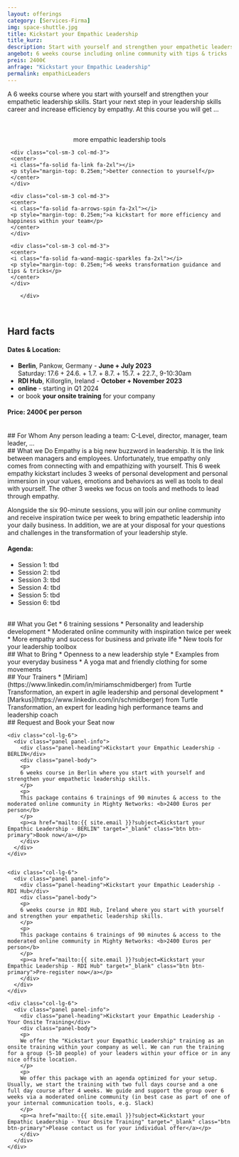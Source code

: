 ```yaml
---
layout: offerings
category: [Services-Firma]
img: space-shuttle.jpg
title: Kickstart your Empathic Leadership
title_kurz:
description: Start with yourself and strengthen your empathetic leadership skills. Start your next step in your leadership skills career and increase efficiency by empathy.
angebot: 6 weeks course including online community with tips & tricks
preis: 2400€
anfrage: "Kickstart your Empathic Leadership"
permalink: empathicLeaders
---
```


A 6 weeks course where you start with yourself and strengthen your empathetic leadership skills. Start your next step in your leadership skills career and increase efficiency by empathy. At this course you will get ...

<br>
<div class="container">
  <div class="row">

  <div class="col-sm-3 col-md-3">
     <center>
     <i class="fa-solid fa-screwdriver-wrench fa-2xl"></i><br>
     <p style="margin-top: 0.25em;">more empathic leadership tools</p>
     </center>
     </div>

     <div class="col-sm-3 col-md-3">
     <center>
     <i class="fa-solid fa-link fa-2xl"></i>
     <p style="margin-top: 0.25em;">better connection to yourself</p>
     </center>
     </div>

     <div class="col-sm-3 col-md-3">
     <center>
     <i class="fa-solid fa-arrows-spin fa-2xl"></i>
     <p style="margin-top: 0.25em;">a kickstart for more efficiency and happiness within your team</p>
     </center>
     </div>    

     <div class="col-sm-3 col-md-3">
     <center>
     <i class="fa-solid fa-wand-magic-sparkles fa-2xl"></i>
     <p style="margin-top: 0.25em;">6 weeks transformation guidance and tips & tricks</p>
     </center>
     </div>     

        </div>
  </div>
<br>

## Hard facts
#### Dates & Location:
* <b>Berlin</b>, Pankow, Germany - <b>June + July 2023</b>
  <br>Saturday: 17.6 + 24.6. + 1.7. + 8.7. + 15.7. + 22.7., 9-10:30am
* <b>RDI Hub</b>, Killorglin, Ireland - <b>October + November 2023</b>
* <b>online</b> - starting in Q1 2024
* or book <b>your onsite training</b> for your company

#### Price: 2400€ per person

<br>
## For Whom
Any person leading a team: C-Level, director, manager, team leader, ...

<br>
## What we Do
Empathy is a big new buzzword in leadership. It is the link between managers and employees. Unfortunately, true empathy only comes from connecting with and empathizing with yourself.
This 6 week empathy kickstart includes 3 weeks of personal development and personal immersion in your values, emotions and behaviors as well as tools to deal with yourself. The other 3 weeks we focus on tools and methods to lead through empathy.

Alongside the six 90-minute sessions, you will join our online community and receive inspiration twice per week to bring empathetic leadership into your daily business. In addition, we are at your disposal for your questions and challenges in the transformation of your leadership style.

#### Agenda:
* Session 1: tbd
* Session 2: tbd
* Session 3: tbd
* Session 4: tbd
* Session 5: tbd
* Session 6: tbd

<br>
## What you Get
* 6 training sessions
* Personality and leadership development
* Moderated online community with inspiration twice per week
* More empathy and success for business and private life
* New tools for your leadership toolbox

<br>
## What to Bring
* Openness to a new leadership style
* Examples from your everyday business
* A yoga mat and friendly clothing for some movements

<br>
## Your Trainers
* [Miriam](https://www.linkedin.com/in/miriamschmidberger) from Turtle Transformation, an expert in agile leadership and personal development
* [Markus](https://www.linkedin.com/in/schmidberger) from Turtle Transformation, an expert for leading high performance teams and leadership coach

<br>
## Request and Book your Seat now
<div class="container">
  <div class="row">

    <div class="col-lg-6">
      <div class="panel panel-info">
        <div class="panel-heading">Kickstart your Empathic Leadership - BERLIN</div>
        <div class="panel-body">
        <p>
        6 weeks course in Berlin where you start with yourself and strengthen your empathetic leadership skills.
        </p>
        <p>
        This package contains 6 trainings of 90 minutes & access to the moderated online community in Mighty Networks: <b>2400 Euros per person</b>
        </p>
        <p><a href="mailto:{{ site.email }}?subject=Kickstart your Empathic Leadership - BERLIN" target="_blank" class="btn btn-primary">Book now</a></p>
        </div>
      </div>
    </div>


    <div class="col-lg-6">
      <div class="panel panel-info">
        <div class="panel-heading">Kickstart your Empathic Leadership - RDI Hub</div>
        <div class="panel-body">
        <p>
        6 weeks course in RDI Hub, Ireland where you start with yourself and strengthen your empathetic leadership skills.
        </p>
        <p>
        This package contains 6 trainings of 90 minutes & access to the moderated online community in Mighty Networks: <b>2400 Euros per person</b>
        </p>
        <p><a href="mailto:{{ site.email }}?subject=Kickstart your Empathic Leadership - RDI Hub" target="_blank" class="btn btn-primary">Pre-register now</a></p>
        </div>
      </div>
    </div>

    <div class="col-lg-6">
      <div class="panel panel-info">
        <div class="panel-heading">Kickstart your Empathic Leadership - Your Onsite Training</div>
        <div class="panel-body">
        <p>
        We offer the "Kickstart your Empathic Leadership" training as an onsite training within your company as well. We can run the training for a group (5-10 people) of your leaders within your office or in any nice offsite location.
        </p>
        <p>
        We offer this package with an agenda optimized for your setup. Usually, we start the training with two full days course and a one full day course after 4 weeks. We guide and support the group over 6 weeks via a moderated online community (in best case as part of one of your internal communication tools, e.g. Slack)
        </p>
        <p><a href="mailto:{{ site.email }}?subject=Kickstart your Empathic Leadership - Your Onsite Training" target="_blank" class="btn btn-primary">Please contact us for your individual offer</a></p>
        </div>
      </div>
    </div>

</div>
</div>
